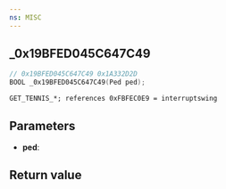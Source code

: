 ```yaml
---
ns: MISC
---
```

## _0x19BFED045C647C49

```c
// 0x19BFED045C647C49 0x1A332D2D
BOOL _0x19BFED045C647C49(Ped ped);
```

```
GET_TENNIS_*; references 0xFBFEC0E9 = interruptswing
```

## Parameters
* **ped**: 

## Return value
